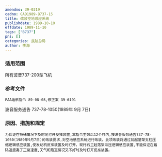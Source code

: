 ```yaml
---
amendno: 39-0319  
cadno: CAD1989-B737-15  
title: 改装空地感应系统  
publishdate: 1989-10-10  
effdate: 1989-11-10  
tags: ["B737"]  
pns: []  
categories: 民航总局  
author: 李海  
---
```

  
### 适用范围  
所有波音737-200型飞机  
  
<!--more-->  
### 参考文件  
    FAA适航指令 89-08-08,修正案 39-6191  
波音服务通告 737-78-1050(1989年 9月 7日)  
  
### 原因、措施和规定  
    为保证在特殊情况下及时地打开反推装置,本指令生效后12个月内,按波音服务通告737-78-1050(1989年9月7日)的改装要求,对空地感应系统进行改装。此项改装将通过前起落架支柱压缩逻辑感应装置,使发动机反推装置及时打开。现行右主起落架油压逻辑感应装置,不能保证在着陆速度高于正常速度,天气和跑道情况又不好时及时打开反推装置。  
